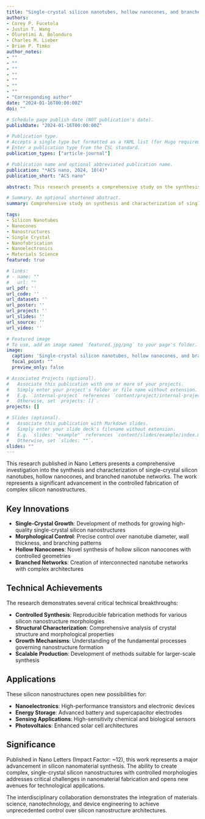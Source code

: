```yaml
---
title: "Single-crystal silicon nanotubes, hollow nanocones, and branched nanotube networks"
authors:
- Corey P. Fucetola
- Justin T. Wang
- Olurotimi A. Bolonduro
- Charles M. Lieber
- Brian P. Timko
author_notes:
- ""
- ""
- ""
- ""
- ""
- ""
- ""
- "Corresponding author"
date: "2024-01-16T00:00:00Z"
doi: ""

# Schedule page publish date (NOT publication's date).
publishDate: "2024-01-16T00:00:00Z"

# Publication type.
# Accepts a single type but formatted as a YAML list (for Hugo requirements).
# Enter a publication type from the CSL standard.
publication_types: ["article-journal"]

# Publication name and optional abbreviated publication name.
publication: "*ACS nano, 2024, 18(4)"
publication_short: "ACS nano"

abstract: This research presents a comprehensive study on the synthesis and characterization of single-crystal silicon nanotubes, hollow nanocones, and branched nanotube networks. The work demonstrates novel fabrication approaches for creating complex silicon nanostructures with controlled morphologies and architectures. These nanostructures exhibit unique properties that make them promising candidates for applications in nanoelectronics, energy storage, and sensing technologies.

# Summary. An optional shortened abstract.
summary: Comprehensive study on synthesis and characterization of single-crystal silicon nanotubes, hollow nanocones, and branched nanotube networks with applications in nanoelectronics.

tags:
- Silicon Nanotubes
- Nanocones
- Nanostructures
- Single Crystal
- Nanofabrication
- Nanoelectronics
- Materials Science
featured: true

# links:
# - name: ""
#   url: ""
url_pdf: ''
url_code: ''
url_dataset: ''
url_poster: ''
url_project: ''
url_slides: ''
url_source: ''
url_video: ''

# Featured image
# To use, add an image named `featured.jpg/png` to your page's folder. 
image:
  caption: 'Single-crystal silicon nanotubes, hollow nanocones, and branched nanotube networks'
  focal_point: ""
  preview_only: false

# Associated Projects (optional).
#   Associate this publication with one or more of your projects.
#   Simply enter your project's folder or file name without extension.
#   E.g. `internal-project` references `content/project/internal-project/index.md`.
#   Otherwise, set `projects: []`.
projects: []

# Slides (optional).
#   Associate this publication with Markdown slides.
#   Simply enter your slide deck's filename without extension.
#   E.g. `slides: "example"` references `content/slides/example/index.md`.
#   Otherwise, set `slides: ""`.
slides: ""
---
```


This research published in Nano Letters presents a comprehensive investigation into the synthesis and characterization of single-crystal silicon nanotubes, hollow nanocones, and branched nanotube networks. The work represents a significant advancement in the controlled fabrication of complex silicon nanostructures.

## Key Innovations

- **Single-Crystal Growth**: Development of methods for growing high-quality single-crystal silicon nanostructures
- **Morphological Control**: Precise control over nanotube diameter, wall thickness, and branching patterns
- **Hollow Nanocones**: Novel synthesis of hollow silicon nanocones with controlled geometries
- **Branched Networks**: Creation of interconnected nanotube networks with complex architectures

## Technical Achievements

The research demonstrates several critical technical breakthroughs:

- **Controlled Synthesis**: Reproducible fabrication methods for various silicon nanostructure morphologies
- **Structural Characterization**: Comprehensive analysis of crystal structure and morphological properties
- **Growth Mechanisms**: Understanding of the fundamental processes governing nanostructure formation
- **Scalable Production**: Development of methods suitable for larger-scale synthesis

## Applications

These silicon nanostructures open new possibilities for:

- **Nanoelectronics**: High-performance transistors and electronic devices
- **Energy Storage**: Advanced battery and supercapacitor electrodes
- **Sensing Applications**: High-sensitivity chemical and biological sensors
- **Photovoltaics**: Enhanced solar cell architectures

## Significance

Published in Nano Letters (Impact Factor: ~12), this work represents a major advancement in silicon nanomaterial synthesis. The ability to create complex, single-crystal silicon nanostructures with controlled morphologies addresses critical challenges in nanomaterial fabrication and opens new avenues for technological applications.

The interdisciplinary collaboration demonstrates the integration of materials science, nanotechnology, and device engineering to achieve unprecedented control over silicon nanostructure architectures.
